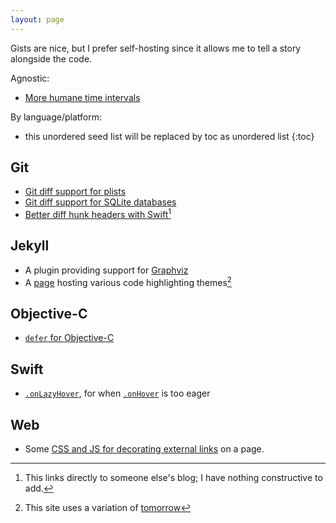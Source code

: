 ```yaml
---
layout: page
---
```


Gists are nice, but I prefer self-hosting since it allows me to tell a story alongside the code.

Agnostic:

* [More humane time intervals](/post/2023/non-linear-time/)

By language/platform:

* this unordered seed list will be replaced by toc as unordered list
{:toc}

## Git

* [Git diff support for plists](https://xoxo.zone/@numist/111747541251099631)
* [Git diff support for SQLite databases](https://xoxo.zone/@numist/111747357265896352)
* [Better diff hunk headers with Swift](https://juripakaste.fi/swift-git-attributes/)[^juripakaste]

## Jekyll

* A plugin providing support for [Graphviz](/post/2023/graphviz/)
* A [page](https://numist.github.io/highlight-css/) hosting various code highlighting themes[^highlight]

## Objective-C

* [`defer` for Objective-C](/post/2022/objc-defer/)

## Swift

* [`.onLazyHover`](/post/2022/onLazyHover/), for when [`.onHover`](https://developer.apple.com/documentation/swiftui/view/onhover(perform:)) is too eager

## Web

* Some [CSS and JS for decorating external links](/colophon/external-links) on a page.

[^highlight]: This site uses a variation of [tomorrow](https://numist.github.io/highlight-css/#other-tomorrow)
[^juripakaste]: This links directly to someone else's blog; I have nothing constructive to add.